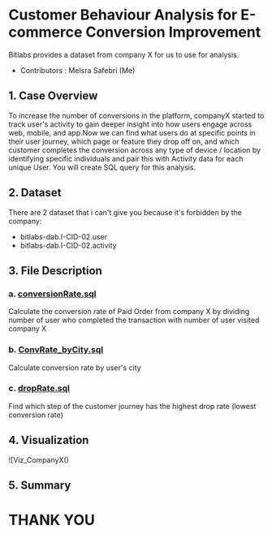 # Customer Behaviour Analysis for E-commerce Conversion Improvement
Bitlabs provides a dataset from company X for us to use for analysis.
- Contributors : Melsra Safebri (Me)
## 1. Case Overview
To increase the number of conversions in the platform, companyX started to track user's activity to gain deeper insight into how users engage across web, mobile, and app.Now we can find what users do at specific points in their user journey, which page or feature they drop off on, and which customer completes the conversion across any type of device / location by identifying specific individuals and pair this with Activity data for each unique User. You will create SQL query for this analysis.
## 2. Dataset
There are 2 dataset that i can't give you because it's forbidden by the company: 
- bitlabs-dab.I-CID-02.user
- bitlabs-dab.I-CID-02.activity
## 3. File Description
### a. [conversionRate.sql](https://github.com/melsrasafebri123/CompanyX_Bitlabs/blob/main/conversionRate.sql)
Calculate the conversion rate of Paid Order from company X by dividing number of user who completed the transaction with number of user visited company X 
### b. [ConvRate_byCity.sql](https://github.com/melsrasafebri123/CompanyX_Bitlabs/blob/main/ConvRate_byCity.sql)
Calculate conversion rate by user's city
### c. [dropRate.sql](https://github.com/melsrasafebri123/CompanyX_Bitlabs/blob/main/dropRate.sql)
Find which step of the customer journey has the highest drop rate (lowest conversion rate)
## 4. Visualization
![Viz_CompanyX()
## 5. Summary
# THANK YOU
